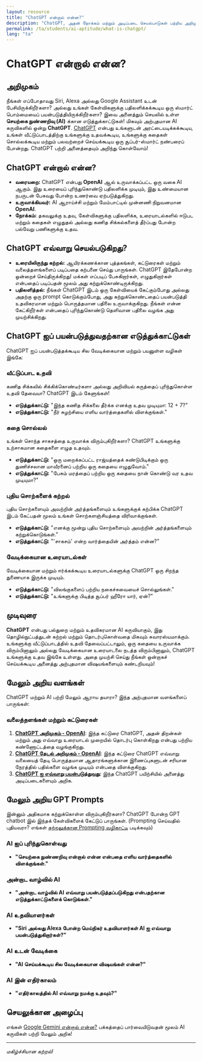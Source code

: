 ```yaml
---
layout: resource
title: "ChatGPT என்றால் என்ன?"
description: "ChatGPT, அதன் நோக்கம் மற்றும் அடிப்படை செயல்பாடுகள் பற்றிய அறிமுகம்."
permalink: /ta/students/ai-aptitude/what-is-chatgpt/
lang: "ta"
---
```


# ChatGPT என்றால் என்ன?

## அறிமுகம்
நீங்கள் எப்போதாவது Siri, Alexa அல்லது Google Assistant உடன் பேசியிருக்கிறீர்களா? அல்லது உங்கள் கேள்விகளுக்கு பதிலளிக்கக்கூடிய ஒரு ஸ்மார்ட் பொம்மையைப் பயன்படுத்தியிருக்கிறீர்களா? இவை அனைத்தும் செயலில் உள்ள **செயற்கை நுண்ணறிவு (AI)** க்கான எடுத்துக்காட்டுகள்! மிகவும் அற்புதமான AI கருவிகளில் ஒன்று **ChatGPT**. [ChatGPT](https://chatgpt.com/) என்பது உங்களுடன் அரட்டையடிக்கக்கூடிய, உங்கள் வீட்டுப்பாடத்திற்கு உங்களுக்கு உதவக்கூடிய, உங்களுக்கு கதைகள் சொல்லக்கூடிய மற்றும் பலவற்றைச் செய்யக்கூடிய ஒரு சூப்பர்-ஸ்மார்ட் நண்பரைப் போன்றது. ChatGPT பற்றி அனைத்தையும் அறிந்து கொள்வோம்!

## ChatGPT என்றால் என்ன?
- **வரையறை:** ChatGPT என்பது **OpenAI** ஆல் உருவாக்கப்பட்ட ஒரு வகை AI ஆகும். இது உரையைப் புரிந்துகொண்டு பதிலளிக்க முடியும், இது உண்மையான நபருடன் பேசுவது போன்ற உணர்வை ஏற்படுத்துகிறது.
- **உருவாக்கியவர்:** AI ஆராய்ச்சி மற்றும் மேம்பாட்டில் முன்னணி நிறுவனமான **OpenAI**.
- **நோக்கம்:** தகவலுக்கு உதவ, கேள்விகளுக்கு பதிலளிக்க, உரையாடல்களில் ஈடுபட மற்றும் கதைகள் எழுதுதல் அல்லது கணித சிக்கல்களைத் தீர்ப்பது போன்ற பல்வேறு பணிகளுக்கு உதவ.

## ChatGPT எவ்வாறு செயல்படுகிறது?
- **உரையிலிருந்து கற்றல்:** ஆயிரக்கணக்கான புத்தகங்கள், கட்டுரைகள் மற்றும் வலைத்தளங்களைப் படிப்பதை கற்பனை செய்து பாருங்கள். ChatGPT இதேபோன்ற ஒன்றைச் செய்திருக்கிறது! மக்கள் எப்படிப் பேசுகிறார்கள், எழுதுகிறார்கள் என்பதைப் படிப்பதன் மூலம் அது கற்றுக்கொண்டிருக்கிறது.
- **பதிலளித்தல்:** நீங்கள் ChatGPT இடம் ஒரு கேள்வியைக் கேட்கும்போது அல்லது அதற்கு ஒரு prompt கொடுக்கும்போது, ​​அது கற்றுக்கொண்டதைப் பயன்படுத்தி உதவிகரமான மற்றும் பொருத்தமான பதிலை உருவாக்குகிறது. நீங்கள் என்ன கேட்கிறீர்கள் என்பதைப் புரிந்துகொண்டு தெளிவான பதிலை வழங்க அது முயற்சிக்கிறது.

## ChatGPT ஐப் பயன்படுத்துவதற்கான எடுத்துக்காட்டுகள்
ChatGPT ஐப் பயன்படுத்தக்கூடிய சில வேடிக்கையான மற்றும் பயனுள்ள வழிகள் இங்கே:

### வீட்டுப்பாட உதவி
கணித சிக்கலில் சிக்கிக்கொண்டீர்களா அல்லது அறிவியல் கருத்தைப் புரிந்துகொள்ள உதவி தேவையா? ChatGPT இடம் கேளுங்கள்!
- **எடுத்துக்காட்டு:** "இந்த கணித சிக்கலை தீர்க்க எனக்கு உதவ முடியுமா: 12 + 7?"
- **எடுத்துக்காட்டு:** "நீர் சுழற்சியை எளிய வார்த்தைகளில் விளக்குங்கள்."

### கதை சொல்லல்
உங்கள் சொந்த சாகசத்தை உருவாக்க விரும்புகிறீர்களா? ChatGPT உங்களுக்கு உற்சாகமான கதைகளை எழுத உதவும்.
- **எடுத்துக்காட்டு:** "ஒரு மறைக்கப்பட்ட ராஜ்யத்தைக் கண்டுபிடிக்கும் ஒரு துணிச்சலான மாவீரனைப் பற்றிய ஒரு கதையை எழுதுவோம்."
- **எடுத்துக்காட்டு:** "பேசும் மரத்தைப் பற்றிய ஒரு கதையை நான் கொண்டு வர உதவ முடியுமா?"

### புதிய சொற்களைக் கற்றல்
புதிய சொற்களையும் அவற்றின் அர்த்தங்களையும் உங்களுக்குக் கற்பிக்க ChatGPT இடம் கேட்பதன் மூலம் உங்கள் சொற்களஞ்சியத்தை விரிவாக்குங்கள்.
- **எடுத்துக்காட்டு:** "எனக்கு மூன்று புதிய சொற்களையும் அவற்றின் அர்த்தங்களையும் கற்றுக்கொடுங்கள்."
- **எடுத்துக்காட்டு:** "'சாகசம்' என்ற வார்த்தையின் அர்த்தம் என்ன?"

### வேடிக்கையான உரையாடல்கள்
வேடிக்கையான மற்றும் ஈர்க்கக்கூடிய உரையாடல்களுக்கு ChatGPT ஒரு சிறந்த துணையாக இருக்க முடியும்.
- **எடுத்துக்காட்டு:** "விலங்குகளைப் பற்றிய நகைச்சுவையைச் சொல்லுங்கள்."
- **எடுத்துக்காட்டு:** "உங்களுக்கு பிடித்த சூப்பர் ஹீரோ யார், ஏன்?"

## முடிவுரை
**ChatGPT** என்பது பல்துறை மற்றும் உதவிகரமான AI கருவியாகும், இது தொழில்நுட்பத்துடன் கற்றல் மற்றும் தொடர்புகொள்வதை மிகவும் சுவாரஸ்யமாக்கும். உங்களுக்கு வீட்டுப்பாடத்தில் உதவி தேவைப்பட்டாலும், ஒரு கதையை உருவாக்க விரும்பினாலும் அல்லது வேடிக்கையான உரையாடலை நடத்த விரும்பினாலும், ChatGPT உங்களுக்கு உதவ இங்கே உள்ளது. அதை முயற்சி செய்து நீங்கள் ஒன்றாகச் செய்யக்கூடிய அனைத்து அற்புதமான விஷயங்களையும் கண்டறியவும்!

## மேலும் அறிய வளங்கள்
ChatGPT மற்றும் AI பற்றி மேலும் ஆராய தயாரா? இந்த அற்புதமான வளங்களைப் பாருங்கள்:

### வலைத்தளங்கள் மற்றும் கட்டுரைகள்
1. **[ChatGPT அறிமுகம் - OpenAI](https://openai.com/index/chatgpt/)**: இந்த கட்டுரை ChatGPT, அதன் திறன்கள் மற்றும் அது எவ்வாறு உரையாடல் முறையில் தொடர்பு கொள்கிறது என்பது பற்றிய கண்ணோட்டத்தை வழங்குகிறது.
2. **[ChatGPT தேடல் அறிமுகம் - OpenAI](https://openai.com/index/introducing-chatgpt-search/)**: இந்த கட்டுரை ChatGPT எவ்வாறு வலையைத் தேடி பொருத்தமான ஆதாரங்களுக்கான இணைப்புகளுடன் சரியான நேரத்தில் பதில்களை வழங்க முடியும் என்பதை விளக்குகிறது.
3. **[ChatGPT ஐ எவ்வாறு பயன்படுத்துவது](https://zapier.com/blog/how-to-use-chatgpt/)**: இந்த ChatGPT பயிற்சியில் அனைத்து அடிப்படைகளையும் அறிக.

## மேலும் அறிய GPT Prompts
இன்னும் அதிகமாக கற்றுக்கொள்ள விரும்புகிறீர்களா? ChatGPT போன்ற GPT chatbot இல் இந்தக் கேள்விகளைக் கேட்டுப் பாருங்கள்.
(Prompting செய்வதில் புதியவரா? எங்கள் [கற்றலுக்கான Prompting வழிகாட்டி](../guide-to-prompting-for-learning/) படிக்கவும்)

### AI ஐப் புரிந்துகொள்வது
- **"செயற்கை நுண்ணறிவு என்றால் என்ன என்பதை எளிய வார்த்தைகளில் விளக்குங்கள்."**

### அன்றாட வாழ்வில் AI
- **"அன்றாட வாழ்வில் AI எவ்வாறு பயன்படுத்தப்படுகிறது என்பதற்கான எடுத்துக்காட்டுகளைக் கொடுங்கள்."**

### AI உதவியாளர்கள்
- **"Siri அல்லது Alexa போன்ற மெய்நிகர் உதவியாளர்கள் AI ஐ எவ்வாறு பயன்படுத்துகிறார்கள்?"**

### AI உடன் வேடிக்கை
- **"AI செய்யக்கூடிய சில வேடிக்கையான விஷயங்கள் என்ன?"**

### AI இன் எதிர்காலம்
- **"எதிர்காலத்தில் AI எவ்வாறு நமக்கு உதவும்?"**

## செயலுக்கான அழைப்பு
எங்கள் [Google Gemini என்றால் என்ன?](../what-is-gemini) பக்கத்தைப் பார்வையிடுவதன் மூலம் AI கருவிகள் பற்றி மேலும் அறிக!

---
*மகிழ்ச்சியான கற்றல்!*